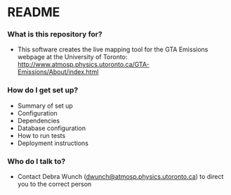 # README #
### What is this repository for? ###

* This software creates the live mapping tool for the GTA Emissions webpage at the University of Toronto: http://www.atmosp.physics.utoronto.ca/GTA-Emissions/About/index.html

### How do I get set up? ###

* Summary of set up
* Configuration
* Dependencies
* Database configuration
* How to run tests
* Deployment instructions

### Who do I talk to? ###

* Contact Debra Wunch (dwunch@atmosp.physics.utoronto.ca) to direct you to the correct person